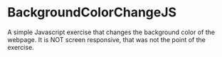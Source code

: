 # BackgroundColorChangeJS
A simple Javascript exercise that changes the background color of the webpage. It is NOT screen responsive, that was not the point of the exercise.

